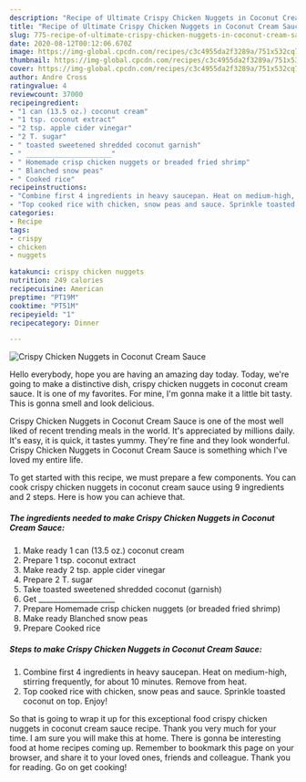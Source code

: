 ```yaml
---
description: "Recipe of Ultimate Crispy Chicken Nuggets in Coconut Cream Sauce"
title: "Recipe of Ultimate Crispy Chicken Nuggets in Coconut Cream Sauce"
slug: 775-recipe-of-ultimate-crispy-chicken-nuggets-in-coconut-cream-sauce
date: 2020-08-12T00:12:06.670Z
image: https://img-global.cpcdn.com/recipes/c3c4955da2f3289a/751x532cq70/crispy-chicken-nuggets-in-coconut-cream-sauce-recipe-main-photo.jpg
thumbnail: https://img-global.cpcdn.com/recipes/c3c4955da2f3289a/751x532cq70/crispy-chicken-nuggets-in-coconut-cream-sauce-recipe-main-photo.jpg
cover: https://img-global.cpcdn.com/recipes/c3c4955da2f3289a/751x532cq70/crispy-chicken-nuggets-in-coconut-cream-sauce-recipe-main-photo.jpg
author: Andre Cross
ratingvalue: 4
reviewcount: 37000
recipeingredient:
- "1 can (13.5 oz.) coconut cream"
- "1 tsp. coconut extract"
- "2 tsp. apple cider vinegar"
- "2 T. sugar"
- " toasted sweetened shredded coconut garnish"
- " _____________________"
- " Homemade crisp chicken nuggets or breaded fried shrimp"
- " Blanched snow peas"
- " Cooked rice"
recipeinstructions:
- "Combine first 4 ingredients in heavy saucepan. Heat on medium-high, stirring frequently, for about 10 minutes. Remove from heat."
- "Top cooked rice with chicken, snow peas and sauce. Sprinkle toasted coconut on top. Enjoy!"
categories:
- Recipe
tags:
- crispy
- chicken
- nuggets

katakunci: crispy chicken nuggets 
nutrition: 249 calories
recipecuisine: American
preptime: "PT19M"
cooktime: "PT51M"
recipeyield: "1"
recipecategory: Dinner

---
```



![Crispy Chicken Nuggets in Coconut Cream Sauce](https://img-global.cpcdn.com/recipes/c3c4955da2f3289a/751x532cq70/crispy-chicken-nuggets-in-coconut-cream-sauce-recipe-main-photo.jpg)

Hello everybody, hope you are having an amazing day today. Today, we're going to make a distinctive dish, crispy chicken nuggets in coconut cream sauce. It is one of my favorites. For mine, I'm gonna make it a little bit tasty. This is gonna smell and look delicious.



Crispy Chicken Nuggets in Coconut Cream Sauce is one of the most well liked of recent trending meals in the world. It's appreciated by millions daily. It's easy, it is quick, it tastes yummy. They're fine and they look wonderful. Crispy Chicken Nuggets in Coconut Cream Sauce is something which I've loved my entire life.


To get started with this recipe, we must prepare a few components. You can cook crispy chicken nuggets in coconut cream sauce using 9 ingredients and 2 steps. Here is how you can achieve that.

<!--inarticleads1-->

##### The ingredients needed to make Crispy Chicken Nuggets in Coconut Cream Sauce:

1. Make ready 1 can (13.5 oz.) coconut cream
1. Prepare 1 tsp. coconut extract
1. Make ready 2 tsp. apple cider vinegar
1. Prepare 2 T. sugar
1. Take  toasted sweetened shredded coconut (garnish)
1. Get  _____________________
1. Prepare  Homemade crisp chicken nuggets (or breaded fried shrimp)
1. Make ready  Blanched snow peas
1. Prepare  Cooked rice




<!--inarticleads2-->

##### Steps to make Crispy Chicken Nuggets in Coconut Cream Sauce:

1. Combine first 4 ingredients in heavy saucepan. Heat on medium-high, stirring frequently, for about 10 minutes. Remove from heat.
1. Top cooked rice with chicken, snow peas and sauce. Sprinkle toasted coconut on top. Enjoy!




So that is going to wrap it up for this exceptional food crispy chicken nuggets in coconut cream sauce recipe. Thank you very much for your time. I am sure you will make this at home. There is gonna be interesting food at home recipes coming up. Remember to bookmark this page on your browser, and share it to your loved ones, friends and colleague. Thank you for reading. Go on get cooking!

